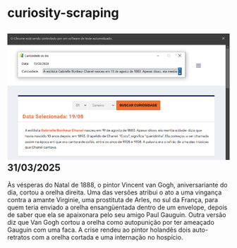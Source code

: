 # curiosity-scraping
![Budget](./execucao.png)
31/03/2025
-
Às vésperas do Natal de 1888, o pintor Vincent van Gogh, aniversariante do dia, cortou a orelha direita. Uma das versões atribui o ato a uma vingança contra a amante Virginie, uma prostituta de Arles, no sul da França, para quem teria enviado a orelha ensangüentada dentro de um envelope, depois de saber que ela se apaixonara pelo seu amigo Paul Gauguin. Outra versão diz que Van Gogh cortou a orelha como autopunição por ter ameaçado Gauguin com uma faca. A crise rendeu ao pintor holandês dois auto-retratos com a orelha cortada e uma internação no hospício.
